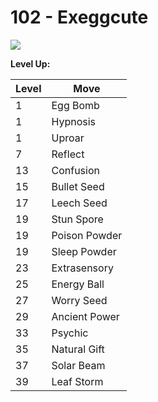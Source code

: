 # 102 - Exeggcute
![][102]

**Level Up:**

Level | Move
---   | ---
  1   | Egg Bomb
  1   | Hypnosis
  1   | Uproar
  7   | Reflect
 13   | Confusion
 15   | Bullet Seed
 17   | Leech Seed
 19   | Stun Spore
 19   | Poison Powder
 19   | Sleep Powder
 23   | Extrasensory
 25   | Energy Ball
 27   | Worry Seed
 29   | Ancient Power
 33   | Psychic
 35   | Natural Gift
 37   | Solar Beam
 39   | Leaf Storm



[102]: /img/pokemon/102.png
